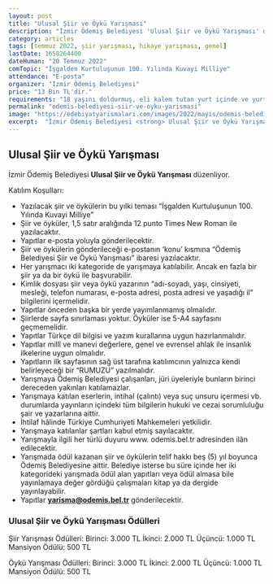 ```yaml
---
layout: post
title: "Ulusal Şiir ve Öykü Yarışması"
description: "İzmir Ödemiş Belediyesi 'Ulusal Şiir ve Öykü Yarışması' düzenliyor."
category: articles
tags: [temmuz 2022, şiir yarışması, hikaye yarışması, genel]
lastDate: 1658264400
dateHuman: "20 Temmuz 2022"
comTopic: "İşgalden Kurtuluşunun 100. Yılında Kuvayi Milliye"
attendance: "E-posta"
organizer: "İzmir Ödemiş Belediyesi"
price: "13 Bin TL'dir."
requirements: "18 yaşını doldurmuş, eli kalem tutan yurt içinde ve yurt dışında yaşayan bayan ve bay her Türk vatandaşı katılabilir."
permalink: "odemis-belediyesi-siir-ve-oyku-yarismasi"
image: "https://edebiyatyarismalari.com/images/2022/mayis/odemis-belediyesi-siir-ve-oyku-yarismasi.jpg"
excerpt:  "İzmir Ödemiş Belediyesi <strong> Ulusal Şiir ve Öykü Yarışması </strong> düzenliyor."
---
```


## Ulusal Şiir ve Öykü Yarışması
İzmir Ödemiş Belediyesi **Ulusal Şiir ve Öykü Yarışması** düzenliyor.

Katılım Koşulları:
- Yazılacak şiir ve öykülerin bu yılki teması “İşgalden Kurtuluşunun 100. Yılında Kuvayi Milliye”
- Şiir ve öyküler, 1,5 satır aralığında 12 punto Times New Roman ile yazılacaktır.
- Yapıtlar e-posta yoluyla gönderilecektir.
- Şiir ve öykülerin gönderileceği e-postanın ‘konu’ kısmına “Ödemiş Belediyesi Şiir ve Öykü Yarışması” ibaresi yazılacaktır.
- Her yarışmacı iki kategoride de yarışmaya katılabilir. Ancak en fazla bir şiir ya da bir öykü ile başvurabilir.
- Kimlik dosyası şiir veya öykü yazarının “adı-soyadı, yaşı, cinsiyeti, mesleği, telefon numarası, e-posta adresi, posta adresi ve yaşadığı il” bilgilerini içermelidir.
- Yapıtlar önceden başka bir yerde yayımlanmamış olmalıdır.
- Şiirlerde sayfa sınırlaması yoktur. Öyküler ise 5-A4 sayfasını geçmemelidir.
- Yapıtlar Türkçe dil bilgisi ve yazım kurallarına uygun hazırlanmalıdır.
- Yapıtlar millî ve manevi değerlere, genel ve evrensel ahlak ile insanlık ilkelerine uygun olmalıdır.
- Yapıtların ilk sayfasının sağ üst tarafına katılımcının yalnızca kendi belirleyeceği bir “RUMUZU” yazılmalıdır.
- Yarışmaya Ödemiş Belediyesi çalışanları, jüri üyeleriyle bunların birinci dereceden yakınları katılamazlar.
- Yarışmaya katılan eserlerin, intihal (çalıntı) veya suç unsuru içermesi vb. durumlarda yayınların içindeki tüm bilgilerin hukuki ve cezai sorumluluğu şair ve yazarlarına aittir.
- İhtilaf hâlinde Türkiye Cumhuriyeti Mahkemeleri yetkilidir.
- Yarışmaya katılanlar şartları kabul etmiş sayılacaktır.
- Yarışmayla ilgili her türlü duyuru www. odemis.bel.tr adresinden ilân edilecektir.
- Yarışmada ödül kazanan şiir ve öykülerin telif hakkı beş (5) yıl boyunca Ödemiş Belediyesine aittir. Belediye isterse bu süre içinde her iki kategorideki yarışmada ödül alan yapıtları veya ödül almasa bile yayınlamaya değer gördüğü çalışmaları kitap ya da dergide yayınlayabilir.
- Yapıtlar **yarisma@odemis.bel.tr** gönderilecektir.


### Ulusal Şiir ve Öykü Yarışması Ödülleri
Şiir Yarışması Ödülleri:
Birinci: 3.000 TL 
İkinci: 2.000 TL 
Üçüncü: 1.000 TL 
Mansiyon Ödülü: 500 TL 

Öykü Yarışması Ödülleri:
Birinci: 3.000 TL 
İkinci: 2.000 TL
Üçüncü: 1.000 TL
Mansiyon Ödülü: 500 TL